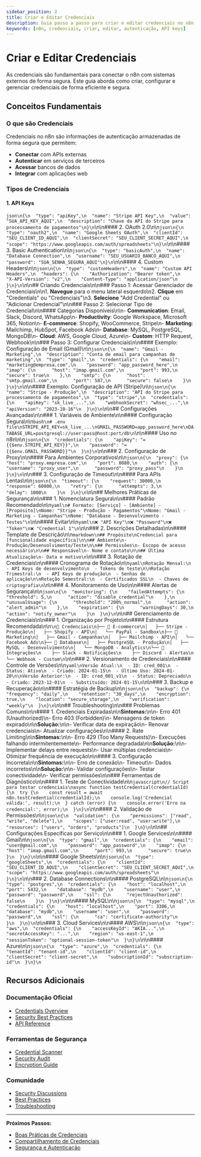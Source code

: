 ```yaml
---
sidebar_position: 2
title: Criar e Editar Credenciais
description: Guia passo a passo para criar e editar credenciais no n8n
keywords: [n8n, credenciais, criar, editar, autenticação, API keys]
---
```



# Criar e Editar Credenciais

As credenciais são fundamentais para conectar o n8n com sistemas externos de forma segura. Este guia aborda como criar, configurar e gerenciar credenciais de forma eficiente e segura.

## Conceitos Fundamentais

### O que são Credenciais

Credenciais no n8n são informações de autenticação armazenadas de forma segura que permitem:

- **Conectar** com APIs externas
- **Autenticar** em serviços de terceiros
- **Acessar** bancos de dados
- **Integrar** com aplicações web

### Tipos de Credenciais

#### 1. API Keys

```json\n{\n  "type": "apiKey",\n  "name": "Stripe API Key",\n  "value": "SUA_API_KEY_AQUI",\n  "description": "Chave da API do Stripe para processamento de pagamentos"\n}\n```\n\n#### 2. OAuth 2.0\n\n```json\n{\n  "type": "oauth2",\n  "name": "Google Sheets OAuth",\n  "clientId": "SEU_CLIENT_ID_AQUI",\n  "clientSecret": "SEU_CLIENT_SECRET_AQUI",\n  "scope": "https://www.googleapis.com/auth/spreadsheets"\n}\n```\n\n#### 3. Basic Authentication\n\n```json\n{\n  "type": "basicAuth",\n  "name": "Database Connection",\n  "username": "SEU_USUARIO_BANCO_AQUI",\n  "password": "SUA_SENHA_SEGURA_AQUI"\n}\n```\n\n#### 4. Custom Headers\n\n```json\n{\n  "type": "customHeaders",\n  "name": "Custom API Headers",\n  "headers": {\n    "Authorization": "Bearer token",\n    "X-API-Version": "v2",\n    "Content-Type": "application/json"\n  }\n}\n```\n\n## Criando Credenciais\n\n### Passo 1: Acessar Gerenciador de Credenciais\n\n1. **Navegue** para o menu lateral esquerdo\n2. **Clique** em "Credentials" ou "Credenciais"\n3. **Selecione** "Add Credential" ou "Adicionar Credencial"\n\n### Passo 2: Selecionar Tipo de Credencial\n\n#### Categorias Disponíveis\n\n- **Communication**: Email, Slack, Discord, WhatsApp\n- **Productivity**: Google Workspace, Microsoft 365, Notion\n- **E-commerce**: Shopify, WooCommerce, Stripe\n- **Marketing**: Mailchimp, HubSpot, Facebook Ads\n- **Database**: MySQL, PostgreSQL, MongoDB\n- **Cloud**: AWS, Google Cloud, Azure\n- **Custom**: HTTP Request, Webhook\n\n### Passo 3: Configurar Credenciais\n\n#### Exemplo: Configuração de Email (Gmail)\n\n```json\n{\n  "name": "Gmail - Marketing",\n  "description": "Conta de email para campanhas de marketing",\n  "type": "gmail",\n  "credentials": {\n    "email": "marketing@empresa.com",\n    "password": "app_password_here",\n    "imap": {\n      "host": "imap.gmail.com",\n      "port": 993,\n      "secure": true\n    },\n    "smtp": {\n      "host": "smtp.gmail.com",\n      "port": 587,\n      "secure": false\n    }\n  }\n}\n```\n\n#### Exemplo: Configuração de API (Stripe)\n\n```json\n{\n  "name": "Stripe - Produção",\n  "description": "API do Stripe para processamento de pagamentos",\n  "type": "stripe",\n  "credentials": {\n    "apiKey": "sk_live_...",\n    "webhookSecret": "whsec_...",\n    "apiVersion": "2023-10-16"\n  }\n}\n```\n\n## Configurações Avançadas\n\n### 1. Variáveis de Ambiente\n\n#### Configuração Segura\n\n```bash\n# .env file\nSTRIPE_API_KEY=sk_live_...\nGMAIL_PASSWORD=app_password_here\nDATABASE_URL=postgresql://user:pass@host:port/db\n```\n\n#### Uso no n8n\n\n```json\n{\n  "credentials": {\n    "apiKey": "={{$env.STRIPE_API_KEY}}",\n    "password": "={{$env.GMAIL_PASSWORD}}"\n  }\n}\n```\n\n### 2. Configuração de Proxy\n\n#### Para Ambientes Corporativos\n\n```json\n{\n  "proxy": {\n    "host": "proxy.empresa.com",\n    "port": 8080,\n    "auth": {\n      "username": "proxy_user",\n      "password": "proxy_pass"\n    }\n  }\n}\n```\n\n### 3. Configuração de Timeout\n\n#### Para APIs Lentas\n\n```json\n{\n  "timeout": {\n    "request": 30000,\n    "response": 60000,\n    "retry": {\n      "attempts": 3,\n      "delay": 1000\n    }\n  }\n}\n```\n\n## Melhores Práticas de Segurança\n\n### 1. Nomenclatura Segura\n\n#### Padrão Recomendado\n\n```yaml\n# Formato: [Serviço] - [Ambiente] - [Propósito]\nNome: "Stripe - Produção - Pagamentos"\nNome: "Gmail - Marketing - Campanhas"\nNome: "Database - Desenvolvimento - Testes"\n```\n\n#### Evitar\n\n```yaml\n❌ "API Key"\n❌ "Password"\n❌ "Token"\n❌ "Credential 1"\n```\n\n### 2. Descrições Detalhadas\n\n#### Template de Descrição\n\n```markdown\n## Propósito\nCredencial para [funcionalidade específica]\n\n## Ambiente\n- Produção/Desenvolvimento/Teste\n\n## Permissões\n- Escopo de acesso necessário\n\n## Responsável\n- Nome e contato\n\n## Última Atualização\n- Data e motivo\n```\n\n### 3. Rotação de Credenciais\n\n#### Cronograma de Rotação\n\n```yaml\nRotação Mensal:\n  - API Keys de desenvolvimento\n  - Tokens de teste\n\nRotação Trimestral:\n  - API Keys de produção\n  - Senhas de aplicação\n\nRotação Semestral:\n  - Certificados SSL\n  - Chaves de criptografia\n```\n\n### 4. Monitoramento de Uso\n\n#### Alertas de Segurança\n\n```json\n{\n  "monitoring": {\n    "failedAttempts": {\n      "threshold": 5,\n      "action": "disable_credential"\n    },\n    "unusualUsage": {\n      "threshold": "200%_normal",\n      "action": "alert_admin"\n    },\n    "expiration": {\n      "warningDays": 30,\n      "action": "notify_owner"\n    }\n  }\n}\n```\n\n## Gerenciamento de Credenciais\n\n### 1. Organização por Projeto\n\n#### Estrutura Recomendada\n\n```\n📁 Credenciais\n├── 📁 E-commerce\n│   ├── Stripe - Produção\n│   ├── Shopify - API\n│   └── PayPal - Sandbox\n├── 📁 Marketing\n│   ├── Gmail - Campanhas\n│   ├── Mailchimp - API\n│   └── Facebook Ads\n├── 📁 Database\n│   ├── PostgreSQL - Produção\n│   ├── MySQL - Desenvolvimento\n│   └── MongoDB - Analytics\n└── 📁 Integrações\n    ├── Slack - Notificações\n    ├── Discord - Alertas\n    └── Webhook - Custom\n```\n\n### 2. Versionamento de Credenciais\n\n#### Controle de Versões\n\n```yaml\nVersão Atual:\n  - ID: cred_001\n  - Status: Ativo\n  - Criado: 2024-01-15\n  - Último Uso: 2024-01-20\n\nVersão Anterior:\n  - ID: cred_001_v1\n  - Status: Depreciado\n  - Criado: 2023-12-01\n  - Substituído: 2024-01-15\n```\n\n### 3. Backup e Recuperação\n\n#### Estratégia de Backup\n\n```json\n{\n  "backup": {\n    "frequency": "daily",\n    "retention": "30_days",\n    "encryption": true,\n    "location": "secure_storage",\n    "verification": "weekly"\n  }\n}\n```\n\n## Troubleshooting\n\n### Problemas Comuns\n\n#### 1. Credenciais Expiradas\n\n**Sintomas:**\n\n- Erro 401 (Unauthorized)\n- Erro 403 (Forbidden)\n- Mensagens de token expirado\n\n**Solução:**\n\n- Verificar data de expiração\n- Renovar credenciais\n- Atualizar configurações\n\n#### 2. Rate Limiting\n\n**Sintomas:**\n\n- Erro 429 (Too Many Requests)\n- Execuções falhando intermitentemente\n- Performance degradada\n\n**Solução:**\n\n- Implementar delays entre requests\n- Usar múltiplas credenciais\n- Otimizar frequência de execução\n\n#### 3. Configuração Incorreta\n\n**Sintomas:**\n\n- Erro de conexão\n- Timeout\n- Dados incorretos\n\n**Solução:**\n\n- Validar configurações\n- Testar conectividade\n- Verificar permissões\n\n### Ferramentas de Diagnóstico\n\n#### 1. Teste de Conectividade\n\n```javascript\n// Script para testar credenciais\nasync function testCredential(credentialId) {\n  try {\n    const result = await n8n.testCredential(credentialId);\n    console.log('Credencial válida:', result);\n  } catch (error) {\n    console.error('Erro na credencial:', error);\n  }\n}\n```\n\n#### 2. Validação de Permissões\n\n```json\n{\n  "validation": {\n    "permissions": ["read", "write", "delete"],\n    "scopes": ["user:read", "user:write"],\n    "resources": ["users", "orders", "products"]\n  }\n}\n```\n\n## Configurações Específicas por Serviço\n\n### 1. Google Services\n\n#### Gmail\n\n```json\n{\n  "type": "gmail",\n  "credentials": {\n    "email": "user@gmail.com",\n    "password": "app_password",\n    "imap": {\n      "host": "imap.gmail.com",\n      "port": 993,\n      "secure": true\n    }\n  }\n}\n```\n\n#### Google Sheets\n\n```json\n{\n  "type": "googleSheets",\n  "credentials": {\n    "clientId": "SEU_CLIENT_ID_AQUI",\n    "clientSecret": "SEU_CLIENT_SECRET_AQUI",\n    "scope": "https://www.googleapis.com/auth/spreadsheets"\n  }\n}\n```\n\n### 2. Database Connections\n\n#### PostgreSQL\n\n```json\n{\n  "type": "postgres",\n  "credentials": {\n    "host": "localhost",\n    "port": 5432,\n    "database": "mydb",\n    "username": "user",\n    "password": "password",\n    "ssl": {\n      "rejectUnauthorized": false\n    }\n  }\n}\n```\n\n#### MySQL\n\n```json\n{\n  "type": "mysql",\n  "credentials": {\n    "host": "localhost",\n    "port": 3306,\n    "database": "mydb",\n    "username": "user",\n    "password": "password",\n    "ssl": {\n      "ca": "certificate-authority"\n    }\n  }\n}\n```\n\n### 3. Cloud Services\n\n#### AWS\n\n```json\n{\n  "type": "aws",\n  "credentials": {\n    "accessKeyId": "AKIA...",\n    "secretAccessKey": "...",\n    "region": "us-east-1",\n    "sessionToken": "optional-session-token"\n  }\n}\n```\n\n#### Azure\n\n```json\n{\n  "type": "azure",\n  "credentials": {\n    "tenantId": "tenant-id",\n    "clientId": "client-id",\n    "clientSecret": "client-secret",\n    "subscriptionId": "subscription-id"\n  }\n}\n```

## Recursos Adicionais

### Documentação Oficial

- [Credentials Overview](https://docs.n8n.io/credentials/)
- [Security Best Practices](https://docs.n8n.io/security/)
- [API Reference](https://docs.n8n.io/api/)

### Ferramentas de Segurança

- [Credential Scanner](https://github.com/n8n-io/n8n/tree/master/packages/cli/src/commands)
- [Security Audit](https://docs.n8n.io/security/audit/)
- [Encryption Guide](https://docs.n8n.io/security/encryption/)

### Comunidade

- [Security Discussions](https://community.n8n.io/c/security/)
- [Best Practices](https://community.n8n.io/c/best-practices/)
- [Troubleshooting](https://community.n8n.io/c/troubleshooting/)

---

**Próximos Passos:**

- [Boas Práticas de Credenciais](boas-praticas)
- [Compartilhamento de Credenciais](compartilhamento)
- [Segurança e Autenticação](../../hosting-n8n/seguranca/autenticacao)
